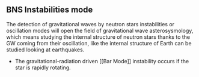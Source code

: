 ## BNS  Instabilities mode

The detection of gravitational waves by neutron stars instabilities or oscillation modes will open the field of gravitational wave asterosysmology, which means studying the internal structure of neutron stars thanks to the GW coming from their oscillation, like the internal structure of Earth can be studied looking at earthquakes.

- The gravitational-radiation driven [[Bar Mode]] instability occurs if the star is rapidly rotating.